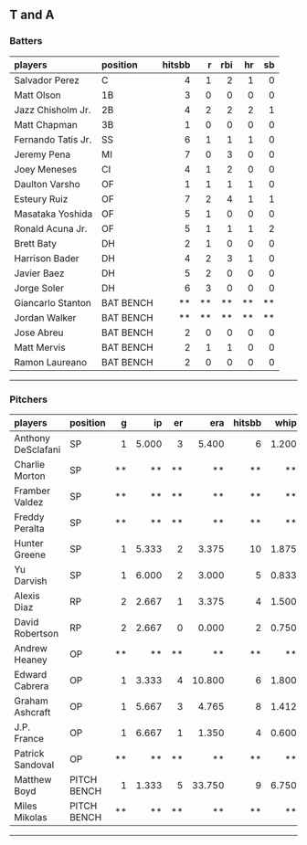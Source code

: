 ## T and A

### Batters

 
|players            |position  | hitsbb|  r| rbi| hr| sb| 
|:------------------|:---------|------:|--:|---:|--:|--:| 
|Salvador Perez     |C         |      4|  1|   2|  1|  0| 
|Matt Olson         |1B        |      3|  0|   0|  0|  0| 
|Jazz Chisholm Jr.  |2B        |      4|  2|   2|  2|  1| 
|Matt Chapman       |3B        |      1|  0|   0|  0|  0| 
|Fernando Tatis Jr. |SS        |      6|  1|   1|  1|  0| 
|Jeremy Pena        |MI        |      7|  0|   3|  0|  0| 
|Joey Meneses       |CI        |      4|  1|   2|  0|  0| 
|Daulton Varsho     |OF        |      1|  1|   1|  1|  0| 
|Esteury Ruiz       |OF        |      7|  2|   4|  1|  1| 
|Masataka Yoshida   |OF        |      5|  1|   0|  0|  0| 
|Ronald Acuna Jr.   |OF        |      5|  1|   1|  1|  2| 
|Brett Baty         |DH        |      2|  1|   0|  0|  0| 
|Harrison Bader     |DH        |      4|  2|   3|  1|  0| 
|Javier Baez        |DH        |      5|  2|   0|  0|  0| 
|Jorge Soler        |DH        |      6|  3|   0|  0|  0| 
|Giancarlo Stanton  |BAT BENCH |     **| **|  **| **| **| 
|Jordan Walker      |BAT BENCH |     **| **|  **| **| **| 
|Jose Abreu         |BAT BENCH |      2|  0|   0|  0|  0| 
|Matt Mervis        |BAT BENCH |      2|  1|   1|  0|  0| 
|Ramon Laureano     |BAT BENCH |      2|  0|   0|  0|  0| 


* * *

### Pitchers

 
|players            |position    |  g|    ip| er|    era| hitsbb|  whip| so|  w| sv| 
|:------------------|:-----------|--:|-----:|--:|------:|------:|-----:|--:|--:|--:| 
|Anthony DeSclafani |SP          |  1| 5.000|  3|  5.400|      6| 1.200|  2|  0|  0| 
|Charlie Morton     |SP          | **|    **| **|     **|     **|    **| **| **| **| 
|Framber Valdez     |SP          | **|    **| **|     **|     **|    **| **| **| **| 
|Freddy Peralta     |SP          | **|    **| **|     **|     **|    **| **| **| **| 
|Hunter Greene      |SP          |  1| 5.333|  2|  3.375|     10| 1.875|  4|  0|  0| 
|Yu Darvish         |SP          |  1| 6.000|  2|  3.000|      5| 0.833|  7|  0|  0| 
|Alexis Diaz        |RP          |  2| 2.667|  1|  3.375|      4| 1.500|  5|  0|  2| 
|David Robertson    |RP          |  2| 2.667|  0|  0.000|      2| 0.750|  6|  0|  1| 
|Andrew Heaney      |OP          | **|    **| **|     **|     **|    **| **| **| **| 
|Edward Cabrera     |OP          |  1| 3.333|  4| 10.800|      6| 1.800|  5|  0|  0| 
|Graham Ashcraft    |OP          |  1| 5.667|  3|  4.765|      8| 1.412|  3|  0|  0| 
|J.P. France        |OP          |  1| 6.667|  1|  1.350|      4| 0.600|  3|  1|  0| 
|Patrick Sandoval   |OP          | **|    **| **|     **|     **|    **| **| **| **| 
|Matthew Boyd       |PITCH BENCH |  1| 1.333|  5| 33.750|      9| 6.750|  1|  0|  0| 
|Miles Mikolas      |PITCH BENCH | **|    **| **|     **|     **|    **| **| **| **| 


* * *


